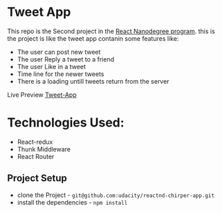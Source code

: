 # Tweet App

This repo is the Second project in the [React Nanodegree program](https://www.udacity.com/course/react-nanodegree--nd019).
this is the project is like the tweet app contanin some features like:
* The user can post new tweet
* The user Reply a tweet to a friend
* The user Like in a tweet
* Time line for the newer tweets
* There is a loading untill tweets return from the server

Live Preview [Tweet-App](https://objective-jepsen-d0f550.netlify.app/)

# Technologies Used:
* React-redux
* Thunk Middleware
* React Router

## Project Setup

* clone the Project - `git@github.com:udacity/reactnd-chirper-app.git`
* install the dependencies - `npm install`
